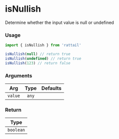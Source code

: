 # isNullish

Determine whether the input value is null or undefined

### Usage

```ts
import { isNullish } from 'rattail'

isNullish(null) // return true
isNullish(undefined) // return true
isNullish(123) // return false
```

### Arguments

| Arg     | Type  | Defaults |
| ------- | :---: | -------: |
| `value` | `any` |          |

### Return

|   Type    |
| :-------: |
| `boolean` |
